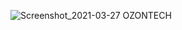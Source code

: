 ![Screenshot_2021-03-27](https://user-images.githubusercontent.com/25124427/112734700-72bfd280-8f58-11eb-90a0-e547428cd525.png)
OZONTECH
